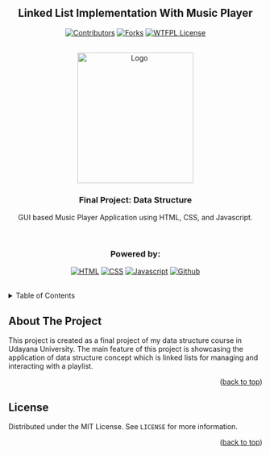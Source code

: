 <a name="readme-top"></a>

<div align="center">

## Linked List Implementation With Music Player

[![Contributors][contributors-shield]][contributors-url]
[![Forks][forks-shield]][forks-url]
[![WTFPL License][license-shield]][license-url]

</div>

<!-- PROJECT LOGO -->
</br>
<div align="center">
  <a href="https://github.com/GDnichoTP/music-player">
    <img src="https://github.com/dash4k/tugas-akhir-alpro-1/assets/133938416/ff71757a-1b51-44b7-b14e-b53b061d9815" alt="Logo" width="230" height="259">
  </a>

<h3 align="center">Final Project: Data Structure</h3>

  <p align="center">
    GUI based Music Player Application using HTML, CSS, and Javascript.
  </p>
</div>
</br>

<div align="center">
  
  ### Powered by:
  
  [![HTML](https://img.shields.io/badge/HTML5-E34F26?logo=html5&logoColor=white&style=for-the-badge)](https://www.html.com/)
  [![CSS](https://img.shields.io/badge/CSS3-1572B6?logo=css3&logoColor=white&style=for-the-badge)](https://www.css3.com)
  [![Javascript](https://img.shields.io/badge/JavaScript-F7DF1E?logo=javascript&logoColor=black&style=for-the-badge)](https://www.javascript.com)
  [![Github][Github.com]][Github-url]
  
</div>
</br>

<!-- TABLE OF CONTENTS -->
<details>
  <summary>Table of Contents</summary>
  <ol>
    <li><a href="#about-the-project">About The Project</a></li>
    <!-- <li><a href="#building-the-project">Building the project</a></li> -->
    <li><a href="#license">License</a></li>
    <!-- <li><a href="#contact">Contact</a></li> -->
  </ol>
</details>



<!-- ABOUT THE PROJECT -->
## About The Project

This project is created as a final project of my data structure course in Udayana University. The main feature of this project is showcasing the application of data structure concept which is linked lists for managing and interacting with a playlist.

<p align="right">(<a href="#readme-top">back to top</a>)</p>

## 

<!--
## Building The Project

1. Clone the repo
   ```sh
   git clone https://github.com/jovianka/restoranpbo.git && cd restoranpbo
   ```
2. Open the project on Netbeans IDE
3. Copy .env.example, name it .env and set your variables on it, see [How to Use dotenv-java](https://www.twilio.com/en-us/blog/working-with-environment-variables-in-java)
4. Compile the project
   ```sh
   mvn compile assembly:single
   ```
   or
   ```sh
   mvn clean compile assembly:single
   ```
6. Run the jar file
   ```sh
   java -jar ./target/restoranpbo-1.0-SNAPSHOT-jar-with-dependencies.jar
   ```


<p align="right">(<a href="#readme-top">back to top</a>)</p>
-->

<!-- LICENSE -->
## License

Distributed under the MIT License. See `LICENSE` for more information.

<p align="right">(<a href="#readme-top">back to top</a>)</p>


<!-- MARKDOWN LINKS & IMAGES -->
<!-- https://www.markdownguide.org/basic-syntax/#reference-style-links -->
[contributors-shield]: https://img.shields.io/github/contributors/GDnichoTP/music-player?style=flat-square&color=%23ADD8E6
[contributors-url]: https://github.com/GDnichoTP/music-player/graphs/contributors
[forks-shield]: https://img.shields.io/github/forks/GDnichoTP/music-player?style=flat-square&color=%23ADD8E6
[forks-url]: https://github.com/GDnichoTP/music-player/forks
[license-shield]: https://img.shields.io/github/license/GDnichoTP/music-player?style=flat-square&color=%23ADD8E6
[license-url]: https://github.com/GDnichoTP/music-player/blob/main/LICENSE
[Github.com]: https://img.shields.io/badge/GitHub-181717.svg?style=for-the-badge&logo=GitHub&logoColor=white
[Github-url]: https://github.com/
